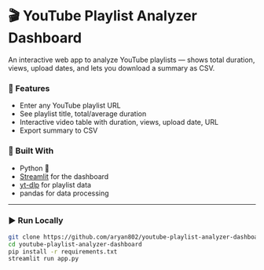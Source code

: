 # 🎬 YouTube Playlist Analyzer Dashboard

An interactive web app to analyze YouTube playlists — shows total duration, views, upload dates, and lets you download a summary as CSV.

### 🚀 Features
- Enter any YouTube playlist URL
- See playlist title, total/average duration
- Interactive video table with duration, views, upload date, URL
- Export summary to CSV

### 🔧 Built With
- Python 🐍
- [Streamlit](https://streamlit.io/) for the dashboard
- [yt-dlp](https://github.com/yt-dlp/yt-dlp) for playlist data
- pandas for data processing

---

### ▶️ Run Locally

```bash
git clone https://github.com/aryan802/youtube-playlist-analyzer-dashboard.git
cd youtube-playlist-analyzer-dashboard
pip install -r requirements.txt
streamlit run app.py
